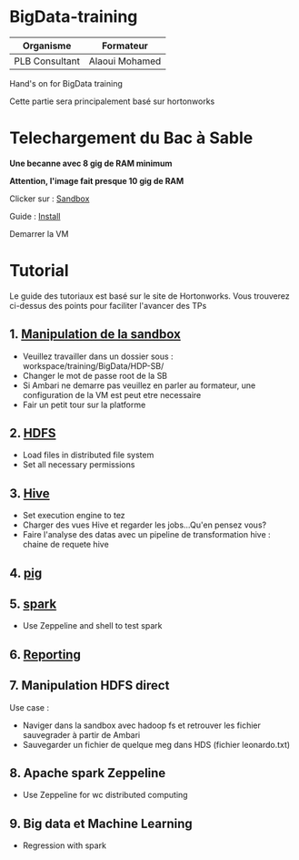 # BigData-training

|Organisme | Formateur     |
| ---      | :---: |
| PLB Consultant  | Alaoui Mohamed |

Hand's on for BigData training

Cette partie sera principalement basé sur hortonworks

# Telechargement du Bac à Sable

**Une becanne avec 8 gig de RAM minimum**

**Attention, l'image fait presque 10 gig de RAM**

Clicker sur : [Sandbox](https://fr.hortonworks.com/downloads/#sandbox)

Guide : [Install](https://fr.hortonworks.com/tutorial/sandbox-deployment-and-install-guide/)

Demarrer la VM

# Tutorial

Le guide des tutoriaux est basé sur le site de Hortonworks.
Vous trouverez ci-dessus des points pour faciliter l'avancer des TPs

## 1. [Manipulation de la sandbox](https://fr.hortonworks.com/tutorial/learning-the-ropes-of-the-hortonworks-sandbox/)

- Veuillez travailler dans un dossier sous :
workspace/training/BigData/HDP-SB/
- Changer le mot de passe root de la SB
- Si Ambari ne demarre pas veuillez en parler au formateur, une configuration de la VM est peut etre necessaire
- Fair un petit tour sur la platforme


## 2. [HDFS](https://fr.hortonworks.com/tutorial/hadoop-tutorial-getting-started-with-hdp/section/2/)
- Load files in distributed file system
- Set all necessary permissions

## 3. [Hive](https://fr.hortonworks.com/tutorial/hadoop-tutorial-getting-started-with-hdp/section/3/)
- Set execution engine to tez
- Charger des vues Hive et regarder les jobs...Qu'en pensez vous?
- Faire l'analyse des datas avec un pipeline de transformation hive : chaine de requete hive

## 4. [pig](https://fr.hortonworks.com/tutorial/hadoop-tutorial-getting-started-with-hdp/section/4/)

## 5. [spark](https://fr.hortonworks.com/tutorial/hadoop-tutorial-getting-started-with-hdp/section/5/)
- Use Zeppeline and shell to test spark

## 6. [Reporting](https://fr.hortonworks.com/tutorial/hadoop-tutorial-getting-started-with-hdp/section/6/)


## 7. Manipulation HDFS direct

Use case : 
- Naviger dans la sandbox avec hadoop fs et retrouver les fichier sauvegrader à partir de Ambari
- Sauvegarder un fichier de quelque meg dans HDS (fichier leonardo.txt)

## 8. Apache spark Zeppeline
- Use Zeppeline for wc distributed computing

## 9. Big data et Machine Learning
- Regression with spark












